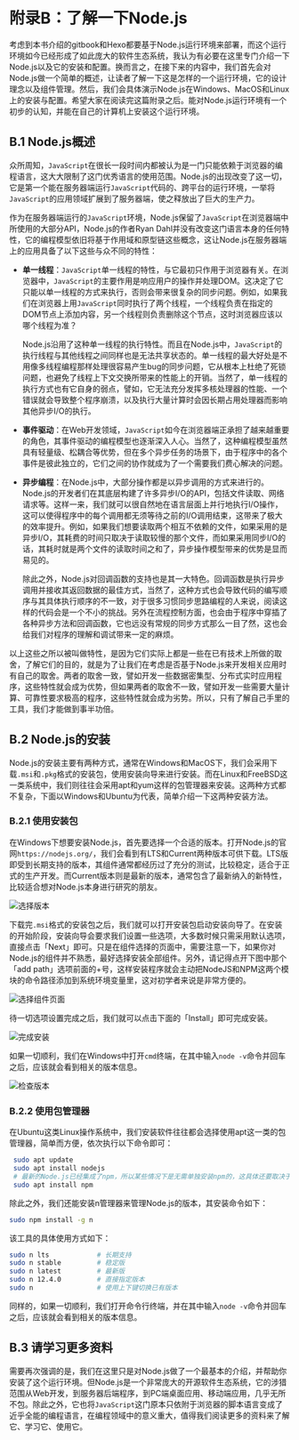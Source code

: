 # 附录B：了解一下Node.js

考虑到本书介绍的gitbook和Hexo都要基于Node.js运行环境来部署，而这个运行环境如今已经形成了如此庞大的软件生态系统，我认为有必要在这里专门介绍一下Node.js以及它的安装和配置。换而言之，在接下来的内容中，我们首先会对Node.js做一个简单的概述，让读者了解一下这是怎样的一个运行环境，它的设计理念以及组件管理。然后，我们会具体演示Node.js在Windows、MacOS和Linux上的安装与配置。希望大家在阅读完这篇附录之后。能对Node.js运行环境有一个初步的认知，并能在自己的计算机上安装这个运行环境。

## B.1 Node.js概述

众所周知，`JavaScript`在很长一段时间内都被认为是一门只能依赖于浏览器的编程语言，这大大限制了这门优秀语言的使用范围。Node.js的出现改变了这一切，它是第一个能在服务器端运行`JavaScript`代码的、跨平台的运行环境，一举将`JavaScript`的应用领域扩展到了服务器端，使之释放出了巨大的生产力。

作为在服务器端运行的`JavaScript`环境，Node.js保留了`JavaScript`在浏览器端中所使用的大部分API，Node.js的作者Ryan Dahl并没有改变这门语言本身的任何特性，它的编程模型依旧将基于作用域和原型链这些概念，这让Node.js在服务器端上的应用具备了以下这些与众不同的特性：

- **单一线程**：`JavaScript`单一线程的特性，与它最初只作用于浏览器有关。在浏览器中，`JavaScript`的主要作用是响应用户的操作并处理DOM。这决定了它只能以单一线程的方式来执行，否则会带来很复杂的同步问题。例如，如果我们在浏览器上用`JavaScript`同时执行了两个线程，一个线程负责在指定的DOM节点上添加内容，另一个线程则负责删除这个节点，这时浏览器应该以哪个线程为准？
  
  Node.js沿用了这种单一线程的执行特性。而且在Node.js中，`JavaScript`的执行线程与其他线程之间同样也是无法共享状态的。单一线程的最大好处是不用像多线程编程那样处理很容易产生bug的同步问题，它从根本上杜绝了死锁问题，也避免了线程上下文交换所带来的性能上的开销。当然了，单一线程的执行方式也有它自身的弱点，譬如，它无法充分发挥多核处理器的性能、一个错误就会导致整个程序崩溃，以及执行大量计算时会因长期占用处理器而影响其他异步I/O的执行。

- **事件驱动**：在Web开发领域，`JavaScript`如今在浏览器端正承担了越来越重要的角色，其事件驱动的编程模型也逐渐深入人心。当然了，这种编程模型虽然具有轻量级、松耦合等优势，但在多个异步任务的场景下，由于程序中的各个事件是彼此独立的，它们之间的协作就成为了一个需要我们费心解决的问题。

- **异步编程**：在Node.js中，大部分操作都是以异步调用的方式来进行的。Node.js的开发者们在其底层构建了许多异步I/O的API，包括文件读取、网络请求等。这样一来，我们就可以很自然地在语言层面上并行地执行I/O操作，这可以使得程序中的每个调用都无须等待之前的I/O调用结束，这带来了极大的效率提升。例如，如果我们想要读取两个相互不依赖的文件，如果采用的是异步I/O，其耗费的时间只取决于读取较慢的那个文件，而如果采用同步I/O的话，其耗时就是两个文件的读取时间之和了，异步操作模型带来的优势是显而易见的。

  除此之外，Node.js对回调函数的支持也是其一大特色。回调函数是执行异步调用并接收其返回数据的最佳方式，当然了，这种方式也会导致代码的编写顺序与其具体执行顺序的不一致，对于很多习惯同步思路编程的人来说，阅读这样的代码会是一个不小的挑战。另外在流程控制方面，也会由于程序中穿插了各种异步方法和回调函数，它也远没有常规的同步方式那么一目了然，这也会给我们对程序的理解和调试带来一定的麻烦。

以上这些之所以被叫做特性，是因为它们实际上都是一些在已有技术上所做的取舍，了解它们的目的，就是为了让我们在考虑是否基于Node.js来开发相关应用时有自己的取舍。两者的取舍一致，譬如开发一些数据密集型、分布式实时应用程序，这些特性就会成为优势，但如果两者的取舍不一致，譬如开发一些需要大量计算、可靠性要求极高的程序，这些特性就会成为劣势。所以，只有了解自己手里的工具，我们才能做到事半功倍。

## B.2 Node.js的安装

Node.js的安装主要有两种方式，通常在Windows和MacOS下，我们会采用下载`.msi`和`.pkg`格式的安装包，使用安装向导来进行安装。而在Linux和FreeBSD这一类系统中，我们则往往会采用apt和yum这样的包管理器来安装。这两种方式都不复杂，下面以Windows和Ubuntu为代表，简单介绍一下这两种安装方法。

### B.2.1 使用安装包

在Windows下想要安装Node.js，首先要选择一个合适的版本。打开Node.js的官网`https://nodejs.org/`，我们会看到有LTS和Current两种版本可供下载。LTS版即受到长期支持的版本，其组件通常都经历过了充分的测试，比较稳定，适合于正式的生产开发。而Current版本则是最新的版本，通常包含了最新纳入的新特性，比较适合想对Node.js本身进行研究的朋友。

![选择版本](img/AB-1.png)

下载完`.msi`格式的安装包之后，我们就可以打开安装包启动安装向导了。在安装的开始阶段，安装向导会要求我们设置一些选项，大多数时候只需采用默认选项，直接点击「Next」即可。只是在组件选择的页面中，需要注意一下，如果你对Node.js的组件并不熟悉，最好选择安装全部组件。另外，请记得点开下图中那个「add path」选项前面的+号，这样安装程序就会主动把NodeJS和NPM这两个模块的命令路径添加到系统环境变量里，这对初学者来说是非常方便的。

![选择组件页面](img/AB-2.png)

待一切选项设置完成之后，我们就可以点击下面的「Install」即可完成安装。

![完成安装](img/AB-3.png)

如果一切顺利，我们在Windows中打开`cmd`终端，在其中输入`node -v`命令并回车之后，应该就会看到相关的版本信息。

![检查版本](img/AB-4.png)

### B.2.2 使用包管理器

在Ubuntu这类Linux操作系统中，我们安装软件往往都会选择使用apt这一类的包管理器，简单而方便，依次执行以下命令即可：

```bash
 sudo apt update
 sudo apt install nodejs
 # 最新的Node.js已经集成了npm，所以某些情况下是无需单独安装npm的，这具体还要取决于你使用的软件源。
 sudo apt install npm
```

除此之外，我们还能安装n管理器来管理Node.js的版本，其安装命令如下：

```bash
sudo npm install -g n
```

该工具的具体使用方式如下：

```bash
sudo n lts            # 长期支持
sudo n stable         # 稳定版
sudo n latest         # 最新版
sudo n 12.4.0         # 直接指定版本
sudo n                # 使用上下键切换已有版本
```

同样的，如果一切顺利，我们打开命令行终端，并在其中输入`node -v`命令并回车之后，应该就会看到相关的版本信息。

## B.3 请学习更多资料

需要再次强调的是，我们在这里只是对Node.js做了一个最基本的介绍，并帮助你安装了这个运行环境。但Node.js是一个非常庞大的开源软件生态系统，它的涉猎范围从Web开发，到服务器后端程序，到PC端桌面应用、移动端应用，几乎无所不包。除此之外，它也将`JavaScript`这门原本只依附于浏览器的脚本语言变成了近乎全能的编程语言，在编程领域中的意义重大，值得我们阅读更多的资料来了解它、学习它、使用它。

<!--以下是注释区-->

